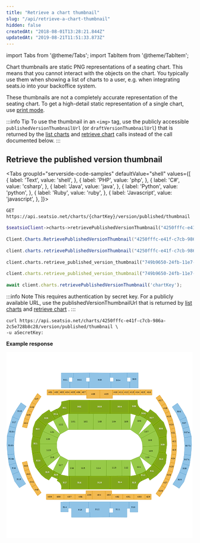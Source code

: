 ```yaml
---
title: "Retrieve a chart thumbnail"
slug: "/api/retrieve-a-chart-thumbnail"
hidden: false
createdAt: "2018-08-01T13:28:21.844Z"
updatedAt: "2019-08-21T11:51:33.873Z"
---
```


import Tabs from '@theme/Tabs';
import TabItem from '@theme/TabItem';

Chart thumbnails are static PNG representations of a seating chart. This means that you cannot interact with the objects on the chart. You typically use them when showing a list of charts to a user, e.g. when integrating seats.io into your backoffice system.

These thumbnails are not a completely accurate representation of the seating chart. To get a high-detail static representation of a single chart, use [print mode](renderer-config-mode).

:::info Tip
To use the thumbnail in an `<img>` tag, use the publicly accessible `publishedVersionThumbnailUrl` (or `draftVersionThumbnailUrl`) that is returned by the [list charts](doc:api-list-all-charts) and [retrieve chart](doc:api-retrieve-a-chart) calls instead of the call documented below.
:::



## Retrieve the published version thumbnail





<Tabs 
  groupId="serverside-code-samples"
  defaultValue="shell"
  values={[
{ label: 'Text', value: 'shell', },
{ label: 'PHP', value: 'php', },
{ label: 'C#', value: 'csharp', },
{ label: 'Java', value: 'java', },
{ label: 'Python', value: 'python', },
{ label: 'Ruby', value: 'ruby', },
{ label: 'Javascript', value: 'javascript', },
]}>
<TabItem value='shell'>

```shell
GET https://api.seatsio.net/charts/{chartKey}/version/published/thumbnail
```

</TabItem>
<TabItem value='php'>

```php
$seatsioClient->charts->retrievePublishedVersionThumbnail("4250fffc-e41f-c7cb-986a-2c5e728b8c28");
```

</TabItem>
<TabItem value='csharp'>

```csharp
Client.Charts.RetrievePublishedVersionThumbnail("4250fffc-e41f-c7cb-986a-2c5e728b8c28");
```

</TabItem>
<TabItem value='java'>

```java
client.charts.retrievePublishedVersionThumbnail("4250fffc-e41f-c7cb-986a-2c5e728b8c28");
```

</TabItem>
<TabItem value='python'>

```python
client.charts.retrieve_published_version_thumbnail("749b9650-24fb-11e7-93ae-92361f002671")
```

</TabItem>
<TabItem value='ruby'>

```ruby
client.charts.retrieve_published_version_thumbnail("749b9650-24fb-11e7-93ae-92361f002671")

```

</TabItem>
<TabItem value='javascript'>

```javascript
await client.charts.retrievePublishedVersionThumbnail('chartKey');
```

</TabItem>
</Tabs>





:::info Note
This requires authentication by secret key. 
For a publicly available URL, use the publishedVersionThumbnailUrl that is returned by [list charts](doc:api-list-all-charts) and [retrieve chart](doc:api-retrieve-a-chart) .
:::



```shell
curl https://api.seatsio.net/charts/4250fffc-e41f-c7cb-986a-2c5e728b8c28/version/published/thumbnail \
-u aSecretKey:
```

**Example response**

![thumbnail.png](/img/readme/thumbnail.png)


